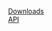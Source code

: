 <a href="https://github.com/ioworks/fat-pipe/releases">Downloads</a><br/>
<a href="http://ioworks.github.io/fat-pipe/api/">API</a>
